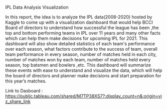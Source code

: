 IPL Data Analysis Visualization

In this report, the idea is to analyze the IPL data(2008-2020) hosted by Kaggle to come up with a visualization dashboard that would help BCCI Board of directors to understand how successful the league has been ,the top and bottom performing teams in IPL over 11 years and many other facts which can help them make decisions for upcoming IPL for 2021.
This dashboard will also show detailed statistics of each team's performance over each season, what factors contribute to the success of team, overall team performance in every season, number of matches held in each city, number of matches won by each team, number of matches held every season, top batsmen and bowlers ,etc.
This dashboard will summarize these events with ease to understand and visualize the data, which will help the board of directors and planner make decisions and start preparation for this year’s matches.

Link to Dasboard :  https://public.tableau.com/shared/M7TP38XS7?:display_count=n&:origin=viz_share_link
